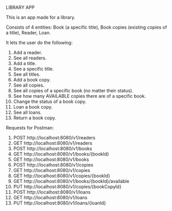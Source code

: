 LIBRARY APP

This is an app made for a library.

Consists of 4 entities: Book (a specific title), Book copies (existing copies of a title), Reader, Loan. 

It lets the user do the following:
1. Add a reader.
2. See all readers.
3. Add a title.
4. See a specific title.
5. See all titles.
6. Add a book copy.
7. See all copies.
8. See all copies of a specific book (no matter their status).
9. See how many AVAILABLE copies there are of a specific book.
10. Change the status of a book copy.
11. Loan a book copy.
12. See all loans.
13. Return a book copy.

Requests for Postman:
1. POST http://localhost:8080/v1/readers
2. GET http://localhost:8080/v1/readers
3. POST http://localhost:8080/v1/books
4. GET http://localhost:8080/v1/books/{bookId}
5. GET http://localhost:8080/v1/books
6. POST http://localhost:8080/v1/copies
7. GET http://localhost:8080/v1/copies
8. GET http://localhost:8080/v1/copies/{bookId}
9. GET http://localhost:8080/v1/books/{bookId}/available
10. PUT http://localhost:8080/v1/copies/{bookCopyId}
11. POST http://localhost:8080/v1/loans
12. GET http://localhost:8080/v1/loans
13. PUT http://localhost:8080/v1/loans/{loanId}